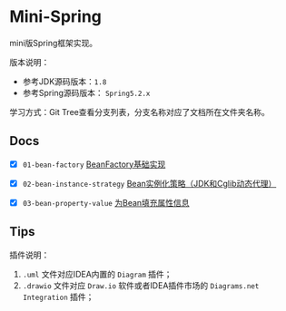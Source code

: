 # Mini-Spring

mini版Spring框架实现。

版本说明：
- 参考JDK源码版本：`1.8`
- 参考Spring源码版本： `Spring5.2.x`

学习方式：Git Tree查看分支列表，分支名称对应了文档所在文件夹名称。

## Docs

- [x] `01-bean-factory` [BeanFactory基础实现](docs/01-bean-factory/README.md)
- [x] `02-bean-instance-strategy` [Bean实例化策略（JDK和Cglib动态代理）](docs/02-bean-instance-strategy/README.md)
- [x] `03-bean-property-value` [为Bean填充属性信息](docs/03-bean-property-value/README.md)


## Tips

插件说明：
1. `.uml` 文件对应IDEA内置的 `Diagram` 插件；
2. `.drawio` 文件对应 `Draw.io` 软件或者IDEA插件市场的 `Diagrams.net Integration` 插件；